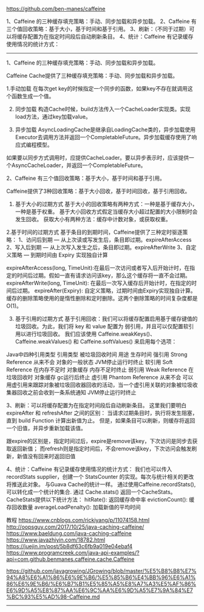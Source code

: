 https://github.com/ben-manes/caffeine

1、Caffeine 的三种缓存填充策略：手动、同步加载和异步加载。
2、Caffeine 有三个值回收策略：基于大小，基于时间和基于引用。
3、刷新：（不同于过期）可以将缓存配置为在指定时间段后自动刷新条目。
4、统计：Caffeine 有记录缓存使用情况的统计方式：


---------------------------------------------------------------------------------------------------------------------
1、Caffeine 的三种缓存填充策略：手动、同步加载和异步加载。

Caffeine Cache提供了三种缓存填充策略：手动、同步加载和异步加载。

1.手动加载
在每次get key的时候指定一个同步的函数，如果key不存在就调用这个函数生成一个值。

2. 同步加载
构造Cache时候，build方法传入一个CacheLoader实现类。实现load方法，通过key加载value。

3. 异步加载
AsyncLoadingCache是继承自LoadingCache类的，异步加载使用Executor去调用方法并返回一个CompletableFuture。异步加载缓存使用了响应式编程模型。

如果要以同步方式调用时，应提供CacheLoader。要以异步表示时，应该提供一个AsyncCacheLoader，并返回一个CompletableFuture。



2、Caffeine 有三个值回收策略：基于大小，基于时间和基于引用。

Caffeine提供了3种回收策略：基于大小回收，基于时间回收，基于引用回收。


1. 基于大小的过期方式
基于大小的回收策略有两种方式：一种是基于缓存大小，一种是基于权重。
基于大小回收方式假定当缓存大小超过配置的大小限制时会发生回收。 获取大小有两种方法：缓存中计数对象，或获取权重。

2.基于时间的过期方式
基于条目的到期时间，Caffeine提供了三种定时驱逐策略：
1、访问后到期 — 从上次读或写发生后，条目即过期。expireAfterAccess
2、写入后到期 — 从上次写入发生之后，条目即过期。expireAfterWrite
3、自定义策略 — 到期时间由 Expiry 实现独自计算

expireAfterAccess(long, TimeUnit):在最后一次访问或者写入后开始计时，在指定的时间后过期。假如一直有请求访问该key，那么这个缓存将一直不会过期。
expireAfterWrite(long, TimeUnit): 在最后一次写入缓存后开始计时，在指定的时间后过期。
expireAfter(Expiry): 自定义策略，过期时间由Expiry实现独自计算。
缓存的删除策略使用的是惰性删除和定时删除。这两个删除策略的时间复杂度都是O(1)。


3. 基于引用的过期方式
基于引用回收：我们可以将缓存配置启用基于缓存键值的垃圾回收。为此，我们将 key 和 value 配置为 弱引用，并且可以仅配置软引用以进行垃圾回收。
我们应该使用 Caffeine.weakKeys()、Caffeine.weakValues() 和 Caffeine.softValues() 来启用每个选项：


Java中四种引用类型
引用类型	被垃圾回收时间	用途	生存时间
强引用 Strong Reference	从来不会	对象的一般状态	JVM停止运行时终止
软引用 Soft Reference	在内存不足时	对象缓存	内存不足时终止
弱引用 Weak Reference	在垃圾回收时	对象缓存	gc运行后终止
虚引用 Phantom Reference	从来不会	可以用虚引用来跟踪对象被垃圾回收器回收的活动，当一个虚引用关联的对象被垃圾收集器回收之前会收到一条系统通知	JVM停止运行时终止



3、刷新：可以将缓存配置为在指定时间段后自动刷新条目。
  这里我们要明白 expireAfter 和 refreshAfter 之间的区别：
  当请求过期条目时，执行将发生阻塞，直到 build Function 计算出新值为止。
  但是，如果条目可以刷新，则缓存将返回一个旧值，并异步重新加载该值。
  
  跟expire的区别是，指定时间过后，expire是remove该key，下次访问是同步去获取返回新值；
  而refresh则是指定时间后，不会remove该key，下次访问会触发刷新，新值没有回来时返回旧值


4、统计：Caffeine 有记录缓存使用情况的统计方式：
     我们也可以传入 recordStats supplier，创建一个 StatsCounter 的实现。每次与统计相关的更改将推送此对象。
     与Guava Cache的统计一样。
     通过使用Caffeine.recordStats(), 可以转化成一个统计的集合. 通过 Cache.stats() 返回一个CacheStats。
     CacheStats提供以下统计方法：
         hitRate(): 返回缓存命中率
         evictionCount(): 缓存回收数量
         averageLoadPenalty(): 加载新值的平均时间



教程
https://www.cnblogs.com/rickiyang/p/11074158.html
http://oopsguy.com/2017/10/25/java-caching-caffeine/
https://www.baeldung.com/java-caching-caffeine
https://www.javazhiyin.com/18782.html
https://juejin.im/post/5b8df63c6fb9a019e04ebaf4
https://www.programcreek.com/java-api-examples/?api=com.github.benmanes.caffeine.cache.Caffeine


https://github.com/javagrowing/JGrowing/blob/master/%E5%B8%B8%E7%94%A8%E6%A1%86%E6%9E%B6/%E5%85%B6%E4%BB%96%E6%A1%86%E6%9E%B6/%E6%B7%B1%E5%85%A5%E8%A7%A3%E5%AF%86%E6%9D%A5%E8%87%AA%E6%9C%AA%E6%9D%A5%E7%9A%84%E7%BC%93%E5%AD%98-Caffeine.md


---------------------------------------------------------------------------------------------------------------------




